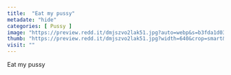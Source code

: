 ```yaml
---
title:  "Eat my pussy"
metadate: "hide"
categories: [ Pussy ]
image: "https://preview.redd.it/dmjszvo2lak51.jpg?auto=webp&s=b3fda1d03d1b708a66f815cf146ba48191a51d2b"
thumb: "https://preview.redd.it/dmjszvo2lak51.jpg?width=640&crop=smart&auto=webp&s=89103a869bd0b6ff0540f3b2f4faa0945f2a3fcd"
visit: ""
---
```

Eat my pussy
